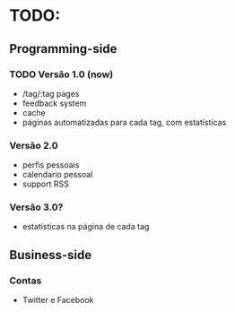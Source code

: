 
# TODO:

## Programming-side

### TODO Versão 1.0 (now)
- /tag/:tag pages
- feedback system
- cache
- páginas automatizadas para cada tag, com estatísticas

### Versão 2.0
- perfis pessoais
- calendario pessoal
- support RSS

### Versão 3.0?
- estatísticas na página de cada tag

## Business-side

### Contas
- Twitter e Facebook